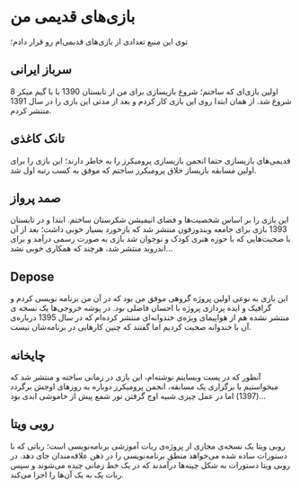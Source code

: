 # بازی‌های قدیمی من
توی این منبع تعدادی از بازی‌های قدیمی‌ام رو قرار دادم؛

## سرباز ایرانی
اولین بازی‌ای که ساختم؛
شروع بازیسازی برای من از تابستان 1390 با با گیم میکر 8 شروع شد. از همان ابتدا روی این بازی کار کردم و بعد از مدتی این بازی را در سال 1391 منتشر کردم.

## تانک کاغذی
قدیمی‌های بازیسازی حتما انجمن بازیسازی پرومیکرز را به خاطر دارند؛ این بازی را برای اولین مسابقه بازیساز خلاق پرومیکرز ساختم که موفق به کسب رتبه اول شد.

## صمد پرواز
این بازی را بر اساس شخصیت‌ها و فضای انیمیشن شکرستان ساختم. ابتدا و در تابستان 1393 بازی برای جامعه ویندوزفون منتشر شد که بازخورد بسیار خوبی داشت؛ بعد از آن با صحبت‌هایی که با حوزه هنری کودک و نوجوان شد بازی به صورت رسمی درآمد و برای اندروید منتشر شد، هرچند که همکاری خوبی نشد...

## Depose
این بازی به نوعی اولین پروژه گروهی موفق من بود که در آن من برنامه نویسی کردم و گرافیک و ایده پردازی پروژه با احسان فاضلی بود. در پوشه خروجی‌ها یک نسخه ی منتشر نشده هم از هواپیمای ویژه‌ی خندوانه‌ای منتشر کرده‌ام که در سال 1395 درباره‌ی آن با خندوانه صحبت کردیم اما گفتند که چنین کارهایی در برنامه‌شان نیست.

## چایخانه
آنطور که در پست وبسایتم نوشته‌ام، این بازی در زمانی ساخته و منتشر شد که میخواستیم با برگزاری یک مسابقه، انجمن پرومیکرز دوباره به روزهای اوجش برگردد (1397) اما در عمل چیزی شبیه اوج گرفتن نور شمع پیش از خاموشی ابدی بود...

## روبی ویتا
روبی ویتا یک نسخه‌ی مجازی از پروژه‌ی ربات آموزشی برنامه‌نویسی است؛ رباتی که با دستورات ساده شده می‌خواهد منطق برنامه‌نویسی را در ذهن علاقه‌مندان جای دهد.
در روبی ویتا دستورات به شکل چینه‌ها درآمدند که در یک خط زمانی چیده می‌شوند و سپس ربات یک به یک آن‌ها را اجرا می‌کند.
